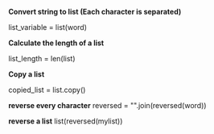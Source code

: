 
**Convert string to list (Each character is separated)**

list_variable = list(word)

**Calculate the length of a list**

list_length = len(list)

**Copy a list**

copied_list = list.copy()

**reverse every character**
reversed = "".join(reversed(word))

**reverse a list**
list(reversed(mylist))

